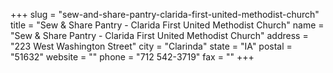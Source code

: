 +++
slug = "sew-and-share-pantry-clarida-first-united-methodist-church"
title = "Sew & Share Pantry - Clarida First United Methodist Church"
name = "Sew & Share Pantry - Clarida First United Methodist Church"
address = "223 West Washington Street"
city = "Clarinda"
state = "IA"
postal = "51632"
website = ""
phone = "712 542-3719"
fax = ""
+++

